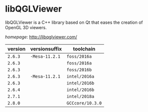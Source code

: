 # libQGLViewer

libQGLViewer is a C++ library based on Qt that eases the creation of OpenGL 3D viewers.

*homepage*: <http://libqglviewer.com/>

version | versionsuffix | toolchain
--------|---------------|----------
``2.6.3`` | ``-Mesa-11.2.1`` | ``foss/2016a``
``2.6.3`` |  | ``foss/2016a``
``2.6.3`` |  | ``foss/2016b``
``2.6.3`` | ``-Mesa-11.2.1`` | ``intel/2016a``
``2.6.3`` |  | ``intel/2016b``
``2.6.4`` |  | ``intel/2016b``
``2.7.1`` |  | ``intel/2018a``
``2.8.0`` |  | ``GCCcore/10.3.0``
